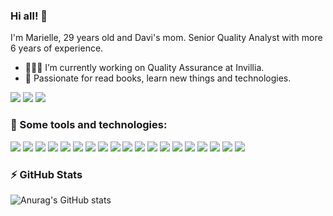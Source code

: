 
### Hi all! 👋
I'm Marielle, 29 years old and Davi's mom. Senior Quality Analyst with more 6 years of experience.
- 👩🏼‍💻 I’m currently working on Quality Assurance at Invillia.
- 📔 Passionate for read books, learn new things and technologies.

[<img src="https://img.shields.io/badge/linkedin-%230077B5.svg?&style=for-the-badge&logo=linkedin&logoColor=white" />](https://www.linkedin.com/in/mariellems/) [<img src = "https://img.shields.io/badge/instagram-%23E4405F.svg?&style=for-the-badge&logo=instagram&logoColor=white">](https://www.instagram.com/mariellemeira/)
[<img src="https://img.shields.io/badge/GitLab-330F63?style=for-the-badge&logo=gitlab&logoColor=white" />](https://gitlab.com/mariellemeira/)

### 🚀 Some tools and technologies:

<img src="https://img.shields.io/badge/Cypress-17202C?style=for-the-badge&logo=cypress&logoColor=white" /> <img src="https://img.shields.io/badge/codecept%20js-F6E05E?style=for-the-badge&logo=codeceptjs&logoColor=000" />
<img src="https://img.shields.io/badge/chai-A30701?style=for-the-badge&logo=chai&logoColor=white" /> <img src="https://img.shields.io/badge/Junit5-25A162?style=for-the-badge&logo=junit5&logoColor=white" />
<img src="https://img.shields.io/badge/Mocha-8D6748?style=for-the-badge&logo=Mocha&logoColor=white" /> <img src="https://img.shields.io/badge/Postman-FF6C37?style=for-the-badge&logo=Postman&logoColor=white" />
<img src="https://img.shields.io/badge/Robot%20Framework-000000?style=for-the-badge&logo=robot-framework&logoColor=white" />
<img src="https://img.shields.io/badge/Selenium-43B02A?style=for-the-badge&logo=Selenium&logoColor=white" />
<img src="https://img.shields.io/badge/Android_Studio-3DDC84?style=for-the-badge&logo=android-studio&logoColor=white" />
<img src="https://img.shields.io/badge/iOS-000000?style=for-the-badge&logo=ios&logoColor=white" />
<img src="https://img.shields.io/badge/VSCode-0078D4?style=for-the-badge&logo=visual%20studio%20code&logoColor=white" />
<img src="https://img.shields.io/badge/Amazon%20DynamoDB-4053D6?style=for-the-badge&logo=Amazon%20DynamoDB&logoColor=white" />
<img src="https://img.shields.io/badge/MySQL-005C84?style=for-the-badge&logo=mysql&logoColor=white" />
<img src="https://img.shields.io/badge/Oracle-F80000?style=for-the-badge&logo=Oracle&logoColor=white" />
<img src="https://img.shields.io/badge/PostgreSQL-316192?style=for-the-badge&logo=postgresql&logoColor=white" /> 
<img src="https://img.shields.io/badge/Kibana-005571?style=for-the-badge&logo=Kibana&logoColor=white" />
<img src="https://img.shields.io/badge/GitHub_Actions-2088FF?style=for-the-badge&logo=github-actions&logoColor=white" />
<img src="https://img.shields.io/badge/Jenkins-D24939?style=for-the-badge&logo=Jenkins&logoColor=white" />
<img src="https://img.shields.io/badge/Jira-0052CC?style=for-the-badge&logo=Jira&logoColor=white" />


### ⚡️ GitHub Stats

![Anurag's GitHub stats](https://github-readme-stats.vercel.app/api?username=mariellems&show_icons=true&theme=radical)
